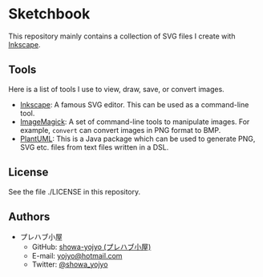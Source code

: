 Sketchbook
======================================================================
This repository mainly contains a collection of SVG files I create with [Inkscape][1].

Tools
----------------------------------------------------------------------
Here is a list of tools I use to view, draw, save, or convert images.

* [Inkscape][1]: A famous SVG editor. This can be used as a command-line tool.
* [ImageMagick][2]: A set of command-line tools to manipulate images.
  For example, `convert` can convert images in PNG format to BMP.
* [PlantUML][3]: This is a Java package which can be used to generate
  PNG, SVG etc. files from text files written in a DSL.

License
----------------------------------------------------------------------
See the file ./LICENSE in this repository.

Authors
----------------------------------------------------------------------
* プレハブ小屋
  * GitHub: [showa-yojyo (プレハブ小屋)](https://github.com/showa-yojyo/)
  * E-mail: yojyo@hotmail.com
  * Twitter: [@showa_yojyo](https://twitter.com/showa_yojyo)

[1]: https://inkscape.org/ "Inkscape"
[2]: http://www.imagemagick.org/ "ImageMagick"
[3]: http://plantuml.com/ "PlantUML"
